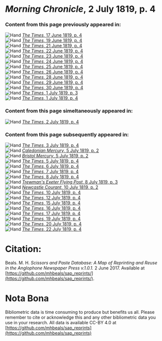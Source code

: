 # *Morning Chronicle*, 2 July 1819, p. 4  
  
### Content from this page previously appeared in:  
![Hand](http://scissorsandpaste.net/wp-content/uploads/2017/06/smallhandpointer.png) [*The Times*, 17 June 1819, p. 4](https://mhbeals.github.io/sap_html/The-Times/The-Times-17-June-1819-p-4)  
![Hand](http://scissorsandpaste.net/wp-content/uploads/2017/06/smallhandpointer.png) [*The Times*, 19 June 1819, p. 4](https://mhbeals.github.io/sap_html/The-Times/The-Times-19-June-1819-p-4)  
![Hand](http://scissorsandpaste.net/wp-content/uploads/2017/06/smallhandpointer.png) [*The Times*, 21 June 1819, p. 4](https://mhbeals.github.io/sap_html/The-Times/The-Times-21-June-1819-p-4)  
![Hand](http://scissorsandpaste.net/wp-content/uploads/2017/06/smallhandpointer.png) [*The Times*, 22 June 1819, p. 4](https://mhbeals.github.io/sap_html/The-Times/The-Times-22-June-1819-p-4)  
![Hand](http://scissorsandpaste.net/wp-content/uploads/2017/06/smallhandpointer.png) [*The Times*, 23 June 1819, p. 4](https://mhbeals.github.io/sap_html/The-Times/The-Times-23-June-1819-p-4)  
![Hand](http://scissorsandpaste.net/wp-content/uploads/2017/06/smallhandpointer.png) [*The Times*, 24 June 1819, p. 4](https://mhbeals.github.io/sap_html/The-Times/The-Times-24-June-1819-p-4)  
![Hand](http://scissorsandpaste.net/wp-content/uploads/2017/06/smallhandpointer.png) [*The Times*, 25 June 1819, p. 4](https://mhbeals.github.io/sap_html/The-Times/The-Times-25-June-1819-p-4)  
![Hand](http://scissorsandpaste.net/wp-content/uploads/2017/06/smallhandpointer.png) [*The Times*, 26 June 1819, p. 4](https://mhbeals.github.io/sap_html/The-Times/The-Times-26-June-1819-p-4)  
![Hand](http://scissorsandpaste.net/wp-content/uploads/2017/06/smallhandpointer.png) [*The Times*, 28 June 1819, p. 4](https://mhbeals.github.io/sap_html/The-Times/The-Times-28-June-1819-p-4)  
![Hand](http://scissorsandpaste.net/wp-content/uploads/2017/06/smallhandpointer.png) [*The Times*, 29 June 1819, p. 4](https://mhbeals.github.io/sap_html/The-Times/The-Times-29-June-1819-p-4)  
![Hand](http://scissorsandpaste.net/wp-content/uploads/2017/06/smallhandpointer.png) [*The Times*, 30 June 1819, p. 4](https://mhbeals.github.io/sap_html/The-Times/The-Times-30-June-1819-p-4)  
![Hand](http://scissorsandpaste.net/wp-content/uploads/2017/06/smallhandpointer.png) [*The Times*, 1 July 1819, p. 3](https://mhbeals.github.io/sap_html/The-Times/The-Times-1-July-1819-p-3)  
![Hand](http://scissorsandpaste.net/wp-content/uploads/2017/06/smallhandpointer.png) [*The Times*, 1 July 1819, p. 4](https://mhbeals.github.io/sap_html/The-Times/The-Times-1-July-1819-p-4)  
  
### Content from this page simeltaneously appeared in:  
![Hand](http://scissorsandpaste.net/wp-content/uploads/2017/06/smallhandpointer.png) [*The Times*, 2 July 1819, p. 4](https://mhbeals.github.io/sap_html/The-Times/The-Times-2-July-1819-p-4)  
  
### Content from this page subsequently appeared in:  
![Hand](http://scissorsandpaste.net/wp-content/uploads/2017/06/smallhandpointer.png) [*The Times*, 3 July 1819, p. 4](https://mhbeals.github.io/sap_html/The-Times/The-Times-3-July-1819-p-4)  
![Hand](http://scissorsandpaste.net/wp-content/uploads/2017/06/smallhandpointer.png) [*Caledonian Mercury*, 5 July 1819, p. 2](https://mhbeals.github.io/sap_html/Caledonian-Mercury/Caledonian-Mercury-5-July-1819-p-2)  
![Hand](http://scissorsandpaste.net/wp-content/uploads/2017/06/smallhandpointer.png) [*Bristol Mercury*, 5 July 1819, p. 2](https://mhbeals.github.io/sap_html/Bristol-Mercury/Bristol-Mercury-5-July-1819-p-2)  
![Hand](http://scissorsandpaste.net/wp-content/uploads/2017/06/smallhandpointer.png) [*The Times*, 5 July 1819, p. 4](https://mhbeals.github.io/sap_html/The-Times/The-Times-5-July-1819-p-4)  
![Hand](http://scissorsandpaste.net/wp-content/uploads/2017/06/smallhandpointer.png) [*The Times*, 6 July 1819, p. 4](https://mhbeals.github.io/sap_html/The-Times/The-Times-6-July-1819-p-4)  
![Hand](http://scissorsandpaste.net/wp-content/uploads/2017/06/smallhandpointer.png) [*The Times*, 7 July 1819, p. 4](https://mhbeals.github.io/sap_html/The-Times/The-Times-7-July-1819-p-4)  
![Hand](http://scissorsandpaste.net/wp-content/uploads/2017/06/smallhandpointer.png) [*The Times*, 8 July 1819, p. 4](https://mhbeals.github.io/sap_html/The-Times/The-Times-8-July-1819-p-4)  
![Hand](http://scissorsandpaste.net/wp-content/uploads/2017/06/smallhandpointer.png) [*Trewman's Exeter Flying Post*, 8 July 1819, p. 3](https://mhbeals.github.io/sap_html/Trewman's-Exeter-Flying-Post/Trewman's-Exeter-Flying-Post-8-July-1819-p-3)  
![Hand](http://scissorsandpaste.net/wp-content/uploads/2017/06/smallhandpointer.png) [*Newcastle Courant*, 10 July 1819, p. 2](https://mhbeals.github.io/sap_html/Newcastle-Courant/Newcastle-Courant-10-July-1819-p-2)  
![Hand](http://scissorsandpaste.net/wp-content/uploads/2017/06/smallhandpointer.png) [*The Times*, 10 July 1819, p. 4](https://mhbeals.github.io/sap_html/The-Times/The-Times-10-July-1819-p-4)  
![Hand](http://scissorsandpaste.net/wp-content/uploads/2017/06/smallhandpointer.png) [*The Times*, 12 July 1819, p. 4](https://mhbeals.github.io/sap_html/The-Times/The-Times-12-July-1819-p-4)  
![Hand](http://scissorsandpaste.net/wp-content/uploads/2017/06/smallhandpointer.png) [*The Times*, 15 July 1819, p. 4](https://mhbeals.github.io/sap_html/The-Times/The-Times-15-July-1819-p-4)  
![Hand](http://scissorsandpaste.net/wp-content/uploads/2017/06/smallhandpointer.png) [*The Times*, 16 July 1819, p. 4](https://mhbeals.github.io/sap_html/The-Times/The-Times-16-July-1819-p-4)  
![Hand](http://scissorsandpaste.net/wp-content/uploads/2017/06/smallhandpointer.png) [*The Times*, 17 July 1819, p. 4](https://mhbeals.github.io/sap_html/The-Times/The-Times-17-July-1819-p-4)  
![Hand](http://scissorsandpaste.net/wp-content/uploads/2017/06/smallhandpointer.png) [*The Times*, 19 July 1819, p. 4](https://mhbeals.github.io/sap_html/The-Times/The-Times-19-July-1819-p-4)  
![Hand](http://scissorsandpaste.net/wp-content/uploads/2017/06/smallhandpointer.png) [*The Times*, 20 July 1819, p. 4](https://mhbeals.github.io/sap_html/The-Times/The-Times-20-July-1819-p-4)  
![Hand](http://scissorsandpaste.net/wp-content/uploads/2017/06/smallhandpointer.png) [*The Times*, 22 July 1819, p. 4](https://mhbeals.github.io/sap_html/The-Times/The-Times-22-July-1819-p-4)  


# Citation: 

Beals. M. H. *Scissors and Paste Database: A Map of Reprinting and Reuse in the Anglophone Newspaper Press v.1.0.1.* 2 June 2017. Available at [https://github.com/mhbeals/sap_reprints/](https://github.com/mhbeals/sap_reprints/). 

# Nota Bona

Bibliometric data is time consuming to produce but benefits us all. Please remember to cite or acknowledge this and any other bibliometric data you use in your research. All data is available CC-BY 4.0 at [https://github.com/mhbeals/sap_reprints](https://github.com/mhbeals/sap_reprints)